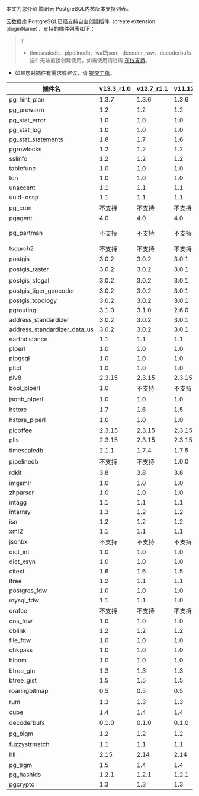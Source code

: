 本文为您介绍 腾讯云 PostgreSQL内核版本支持列表。


云数据库 PostgreSQL已经支持自主创建插件（create extension pluginName），支持的插件列表如下：

>?
>- timescaledb、pipelinedb、wal2json、decoder_raw、decoderbufs 插件无法直接创建使用，如需使用请咨询 [在线支持](https://cloud.tencent.com/online-service?from=connect-us)。
- 如果您对插件有需求或建议，请 [提交工单](https://console.cloud.tencent.com/workorder/category)。

| 插件名                           | v13.3_r1.0 | v12.7_r1.1 | v11.12_r1.1 | v10.17_r1.1 | v9.5.25_r1.1 | v9.3.25_r1.1 | v9.3.5_r1.0 | v9.5.4_r1.0   | v10.4_r1.1 | v11.8_1.0 | v12.4_r1.0  |
|-------------------------------|------------|------------|-------------|-------------|--------------|--------------|-------------|---------------|------------|-----------|-------------|
|  pg_hint_plan                 | 1.3.7      | 1.3.6      |  1.3.6      | 1.3.6       | 1.1.5        |  1.1.4       | 1.1.4       | 1.1.5         | 1.3.6      | 1.3.6     | 1.3.6       |
|  pg_prewarm                   | 1.2        | 1.2        |  1.2        | 1.1         | 1.0          | 不支持          | 不支持         | 不支持           | 1.1        | 1.2       | 1.2         |
|  pg_stat_error                | 1.0        | 1.0        |  1.0        | 1.0         | 1.0          |  1.0         | 1.0         | 1.0           | 1.0        | 1.0       | 1.0         |
|  pg_stat_log                  | 1.0        | 1.0        |  1.0        | 1.0         | 1.0          |  1.0         | 1.0         | 1.0           | 1.0        | 1.0       | 1.0         |
|  pg_stat_statements           | 1.8        | 1.7        |  1.6        | 1.6         | 1.3          |  1.1         | 1.1         | 1.3           | 1.5        | 1.6       | 1.7         |
|  pgrowlocks                   | 1.2        | 1.2        |  1.2        | 1.2         | 1.1          |  1.1         | 1.1         | 1.1           | 1.2        | 1.2       | 1.2         |
|  sslinfo                      | 1.2        | 1.2        |  1.2        | 1.2         | 1.0          |  1.0         | 1.0         | 1.0           | 1.2        | 1.2       | 1.2         |
|  tablefunc                    | 1.0        | 1.0        |  1.0        | 1.0         | 1.0          |  1.0         | 1.0         | 1.0           | 1.0        | 1.0       | 1.0         |
|  tcn                          | 1.0        | 1.0        |  1.0        | 1.0         | 1.0          |  1.0         | 1.0         | 1.0           | 1.0        | 1.0       | 1.0         |
|  unaccent                     | 1.1        | 1.1        |  1.1        | 1.1         | 1.0          |  1.0         | 1.0         | 1.0           | 1.1        | 1.1       | 1.1         |
|  uuid-ossp                    | 1.1        | 1.1        |  1.1        | 1.1         | 1.0          |  1.0         | 1.0         | 1.0           | 1.1        | 1.1       | 1.1         |
|  pg_cron                      | 不支持        | 不支持        | 不支持         | 1.1         | 1.1          | 不支持          | 不支持         | 1.1           | 1.1        | 不支持       | 不支持         |
|  pgagent                      | 4.0        | 4.0        |  4.0        | 4.0         | 1.2          |  4.0         | 4.0         | 4.0           | 4.0        | 4.0       | 4.0         |
|  pg_partman                   | 不支持        | 不支持        | 不支持         | 不支持         | 2.6.4、1.4    | 不支持          | 不支持         | 2.6.4、1.4、1.0 | 不支持        | 不支持       | 不支持         |
|  tsearch2                     | 不支持        | 不支持        | 不支持         | 不支持         | 1.0          |  1.0         | 1.0         | 1.0           | 不支持        | 不支持       | 不支持         |
|  postgis                      | 3.0.2      | 3.0.2      |  3.0.1      | 3.0.1       | 2.3.0        |  2.3.0       | 2.3.0       | 2.3.0         | 2.3.7      | 3.0.1     | 3.0.2       |
|  postgis_raster               | 3.0.2      | 3.0.2      |  3.0.1      | 3.0.1       | 不支持          | 不支持          | 不支持         | 不支持           | 不支持        | 3.0.1     | 3.0.2       |
|  postgis_sfcgal               | 3.0.2      | 3.0.2      |  3.0.1      | 3.0.1       | 2.3.0        |  2.3.0       | 不支持         | 不支持           | 不支持        | 不支持       | 3.0.2       |
|  postgis_tiger_geocoder       | 3.0.2      | 3.0.2      |  3.0.1      | 3.0.1       | 2.3.0        |  2.3.0       | 2.3.0       | 2.3.0         | 2.4.1      | 3.0.1     | 3.0.2       |
|  postgis_topology             | 3.0.2      | 3.0.2      |  3.0.1      | 3.0.1       | 2.3.0        |  2.3.0       | 2.3.0       | 2.3.0         | 2.4.1      | 3.0.1     | 3.0.2       |
|  pgrouting                    | 3.1.0      | 3.1.0      |  2.6.0      | 2.6.0       | 2.4.1        |  2.4.1       | 2.4.1       | 2.4.1         | 2.6.0      | 2.6.0     | 3.1.0       |
|  address_standardizer         | 3.0.2      | 3.0.2      | 3.0.1       | 3.0.1       | 2.3.0        | 2.3.0        | 2.3.0       | 2.3.0         | 2.4.1      | 3.0.1     | 3.0.2       |
|  address_standardizer_data_us | 3.0.2      | 3.0.2      |  3.0.1      | 3.0.1       | 2.3.0        |  2.3.0       | 2.3.0       | 2.3.0         | 2.4.1      | 3.0.1     | 3.0.2       |
|  earthdistance                | 1.1        | 1.1        |  1.1        | 1.1         | 1.0          |  1.0         | 1.0         | 1.0           | 1.1        | 1.1       | 1.1         |
|  plperl                       | 1.0        | 1.0        |  1.0        | 1.0         | 1.0          |  1.0         | 1.0         | 1.0           | 1.0        | 1.0       | 1.0         |
|  plpgsql                      | 1.0        | 1.0        |  1.0        | 1.0         | 1.0          |  1.0         | 1.0         | 1.0           | 1.0        | 1.0       | 1.0         |
|  pltcl                        | 1.0        | 1.0        |  1.0        | 1.0         | 1.0          |  1.0         | 1.0         | 1.0           | 1.0        | 1.0       | 1.0         |
|  plv8                         | 2.3.15     | 2.3.15     |  2.3.15     | 2.3.4       | 2.0.0        |  2.0.0       | 2.0.0       | 2.0.0         | 2.3.4      | 2.3.15    | 2.3.15      |
|  bool_plperl                  | 1.0        | 不支持        | 不支持         | 不支持         | 不支持          | 不支持          | 不支持         | 不支持           | 不支持        | 不支持       | 不支持         |
|  jsonb_plperl                 | 1.0        | 1.0        |  1.0        | 不支持         | 不支持          | 不支持          | 不支持         | 不支持           | 不支持        | 1.0       | 1.0         |
|  hstore                       | 1.7        | 1.6        |  1.5        | 1.4         | 1.3          |  1.2         | 1.2         | 1.3           | 1.4        | 1.5       | 1.6         |
|  hstore_plperl                | 1.0        | 1.0        |  1.0        | 1.0         | 1.0          | 不支持          | 不支持         | 1.0           | 1.0        | 1.0       | 1.0         |
|  plcoffee                     | 2.3.15     | 2.3.15     |  2.3.15     | 2.3.4       | 2.0.0        |  2.0.0       | 2.0.0       | 2.0.0         | 2.3.4      | 2.3.15    | 2.3.15      |
|  plls                         | 2.3.15     | 2.3.15     |  2.3.15     | 2.3.4       | 2.0.0        |  2.0.0       | 2.0.0       | 2.0.0         | 2.3.4      | 2.3.15    | 2.3.15      |
|  timescaledb                  | 2.1.1      | 1.7.4      |  1.7.5      | 1.7.5       | 不支持          | 不支持          | 不支持         | 不支持           | 1.7.5      | 1.7.5     | 1.7.4       |
|  pipelinedb                   | 不支持        | 不支持        |  1.0.0      | 1.0.0       | 不支持          | 不支持          | 不支持         | 不支持           | 1.0.0      | 1.0.0     | 不支持         |
|  rdkit                        | 3.8        | 3.8        |  3.8        | 3.8         | 不支持          | 不支持          | 不支持         | 不支持           | 不支持        | 不支持       | 3.8         |
|  imgsmlr                      | 1.0        | 1.0        |  1.0        | 1.0         | 1.0          |  1.0         | 1.0         | 1.0           | 1.0        | 1.0       | 1.0         |
|  zhparser                     | 1.0        | 1.0        |  1.0        | 1.0         | 1.0          |  1.0         | 1.0         | 1.0           | 1.0        | 1.0       | 1.0         |
|  intagg                       | 1.1        | 1.1        |  1.1        | 1.1         | 1.0          |  1.0         | 1.0         | 1.0           | 1.1        | 1.1       | 1.1         |
|  intarray                     | 1.3        | 1.2        |  1.2        | 1.2         | 1.0          |  1.0         | 1.0         | 1.0           | 1.2        | 1.2       | 1.2         |
|  isn                          | 1.2        | 1.2        |  1.2        | 1.1         | 1.0          |  1.0         | 1.0         | 1.0           | 1.1        | 1.2       | 1.2         |
|  xml2                         | 1.1        | 1.1        |  1.1        | 1.1         | 1.0          |  1.0         | 1.0         | 1.0           | 1.1        | 1.1       | 1.1         |
|  jsonbx                       | 不支持        | 不支持        | 不支持         | 不支持         | 1.0          | 不支持          | 不支持         | 1.0           | 不支持        | 不支持       | 不支持         |
|  dict_int                     | 1.0        | 1.0        |  1.0        | 1.0         | 1.0          |  1.0         | 1.0         | 1.0           | 1.0        | 1.0       | 1.0         |
|  dict_xsyn                    | 1.0        | 1.0        |  1.0        | 1.0         | 1.0          |  1.0         | 1.0         | 1.0           | 1.0        | 1.0       | 1.0         |
|  citext                       | 1.6        | 1.6        |  1.5        | 1.4         | 1.1          |  1.0         | 1.0         | 1.1           | 1.4        | 1.5       | 1.6         |
|  ltree                        | 1.2        | 1.1        |  1.1        | 1.1         | 1.0          |  1.0         | 1.0         | 1.0           | 1.1        | 1.1       | 1.1         |
|  postgres_fdw                 | 1.0        | 1.0        |  1.0        | 1.0         | 1.0          |  1.0         | 1.0         | 1.0           | 1.0        | 1.0       | 1.0         |
|  mysql_fdw                    | 1.1        | 1.1        |  1.0        | 1.0         | 1.0          |  1.0         | 1.0         | 1.0           | 1.0        | 1.0       | 1.1         |
|  orafce                       | 不支持        | 不支持        | 不支持         | 不支持         | 3.3          |  3.3         | 3.3         | 3.3           | 不支持        | 不支持       | 不支持         |
|  cos_fdw                      | 1.0        | 1.0        |  1.0        | 1.0         | 1.0          |  1.0         | 1.0         | 1.0           | 1.0        | 1.0       | 1.0         |
|  dblink                       | 1.2        | 1.2        |  1.2        | 1.2         | 1.1          |  1.1         | 1.1         | 1.1           | 1.2        | 1.2       | 1.2         |
|  file_fdw                     | 1.0        | 1.0        |  1.0        | 1.0         | 1.0          |  1.0         | 1.0         | 1.0           | 1.0        | 1.0       | 1.0         |
|  chkpass                      | 1.0        | 1.0        |  1.0        | 1.0         | 1.0          |  1.0         | 1.0         | 1.0           | 1.0        | 1.0       |             |
|  bloom                        | 1.0        | 1.0        |  1.0        | 1.0         | 不支持          | 不支持          | 不支持         | 不支持           | 1.0        | 1.0       | 1.0         |
|  btree_gin                    | 1.3        | 1.3        |  1.3        | 1.2         | 1.0          |  1.0         | 1.0         | 1.0           | 1.2        | 1.3       | 1.3         |
|  btree_gist                   | 1.5        | 1.5        |  1.5        | 1.5         | 1.1          |  1.0         | 1.0         | 1.1           | 1.5        | 1.5       | 1.5         |
|  roaringbitmap                | 0.5        | 0.5        |  0.5        | 0.5         | 不支持          | 不支持          | 不支持         | 不支持           | 不支持        | 不支持       | 不支持         |
|  rum                          | 1.3        | 1.3        |  1.3        | 1.3         | 不支持          | 不支持          | 不支持         | 不支持           | 1.3        | 1.3       | 1.3         |
|  cube                         | 1.4        | 1.4        |  1.4        | 1.2         | 1.0          |  1.0         | 1.0         | 1.0           | 1.2        | 1.4       | 1.4         |
|  decoderbufs                  | 0.1.0      | 0.1.0      |  0.1.0      | 0.1.0       | 不支持          | 不支持          | 不支持         | 不支持           | 0.1.0      | 0.1.0     | 0.1.0       |
|  pg_bigm                      | 1.2        | 1.2        |  1.2        | 1.2         | 1.2          | 不支持          | 不支持         | 1.2           | 1.2        | 1.2       | 1.2         |
|  fuzzystrmatch                | 1.1        | 1.1        |  1.1        | 1.1         | 1.0          |  1.0         | 1.0         | 1.0           | 1.1        | 1.1       | 1.1         |
|  hll                          | 2.15       | 2.14       |  2.14       | 2.14        | 2.14         | 不支持          | 不支持         | 2.14          | 2.14       | 2.14      | 2.14        |
|  pg_trgm                      | 1.5        | 1.4        |  1.4        | 1.3         | 1.1          |  1.1         | 1.1         | 1.1           | 1.3        | 1.4       | 1.4         |
|  pg_hashids                   | 1.2.1      | 1.2.1      |  1.2.1      | 1.2.1       | 1.2.1        |  1.2.1       | 1.2.1       | 1.2.1         | 1.2.1      | 1.2.1     | 1.2.1       |
|  pgcrypto                     | 1.3        | 1.3        |  1.3        | 1.3         | 1.2          |  1.0         | 1.0         | 1.2           | 1.3        | 1.3       | 1.3         |
